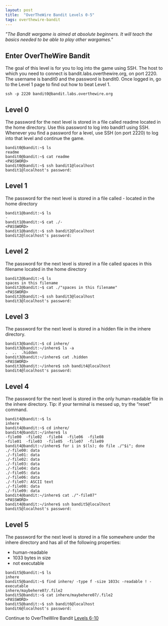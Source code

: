 ```yaml
---
layout: post
title:  "OverTheWire Bandit Levels 0-5"
tags: overthewire-bandit
---
```


_"The Bandit wargame is aimed at absolute beginners. It will teach the basics needed to be able to play other wargames."_

## Enter OverTheWire Bandit
The goal of this level is for you to log into the game using SSH. The host to which you need to connect is bandit.labs.overthewire.org, on port 2220. The username is bandit0 and the password is bandit0. Once logged in, go to the Level 1 page to find out how to beat Level 1.
```
ssh -p 2220 bandit0@bandit.labs.overthewire.org
```

## Level 0
The password for the next level is stored in a file called readme located in the home directory. Use this password to log into bandit1 using SSH. Whenever you find a password for a level, use SSH (on port 2220) to log into that level and continue the game.
```
bandit0@bandit:~$ ls
readme
bandit0@bandit:~$ cat readme
<PASSWORD>
bandit0@bandit:~$ ssh bandit1@localhost
bandit1@localhost's password:
```

## Level 1
The password for the next level is stored in a file called - located in the home directory
```
bandit1@bandit:~$ ls
-
bandit1@bandit:~$ cat ./-
<PASSWORD>
bandit1@bandit:~$ ssh bandit2@localhost
bandit2@localhost's password:
```

## Level 2
The password for the next level is stored in a file called spaces in this filename located in the home directory
```
bandit2@bandit:~$ ls
spaces in this filename
bandit2@bandit:~$ cat ./"spaces in this filename"
<PASSWORD>
bandit2@bandit:~$ ssh bandit3@localhost
bandit3@localhost's password:
```

## Level 3
The password for the next level is stored in a hidden file in the inhere directory.
```
bandit3@bandit:~$ cd inhere/
bandit3@bandit:~/inhere$ ls -a
.  ..  .hidden
bandit3@bandit:~/inhere$ cat .hidden
<PASSWORD>
bandit3@bandit:~/inhere$ ssh bandit4@localhost
bandit4@localhost's password:
```

## Level 4
The password for the next level is stored in the only human-readable file in the inhere directory. Tip: if your terminal is messed up, try the “reset” command.
```
bandit4@bandit:~$ ls
inhere
bandit4@bandit:~$ cd inhere/
bandit4@bandit:~/inhere$ ls
-file00  -file02  -file04  -file06  -file08
-file01  -file03  -file05  -file07  -file09
bandit4@bandit:~/inhere$ for i in $(ls); do file ./"$i"; done
./-file00: data
./-file01: data
./-file02: data
./-file03: data
./-file04: data
./-file05: data
./-file06: data
./-file07: ASCII text
./-file08: data
./-file09: data
bandit4@bandit:~/inhere$ cat ./"-file07"
<PASSWORD>
bandit4@bandit:~/inhere$ ssh bandit5@localhost
bandit5@localhost's password:
```

## Level 5
The password for the next level is stored in a file somewhere under the inhere directory and has all of the following properties:
* human-readable
* 1033 bytes in size
* not executable
```
bandit5@bandit:~$ ls
inhere
bandit5@bandit:~$ find inhere/ -type f -size 1033c -readable ! -executable
inhere/maybehere07/.file2
bandit5@bandit:~$ cat inhere/maybehere07/.file2
<PASSWORD>
bandit5@bandit:~$ ssh bandit6@localhost
bandit6@localhost's password:
```

Continue to OverTheWire Bandit [Levels 6-10](https://scottctaylor12.github.io/2018/09/15/otw-bandit6-10.html)
